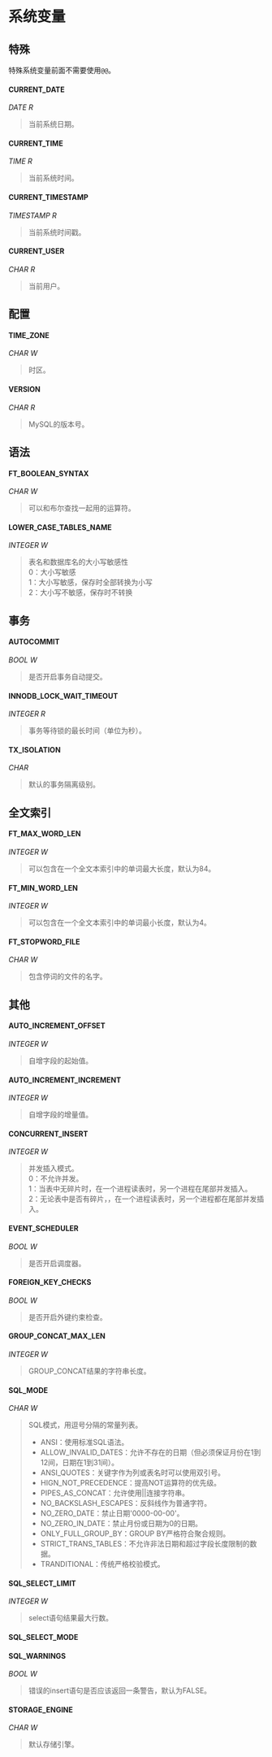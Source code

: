# 系统变量

## 特殊

特殊系统变量前面不需要使用`@@`。

#### CURRENT_DATE
*DATE R*  
>当前系统日期。

#### CURRENT_TIME
*TIME R*
>当前系统时间。

#### CURRENT_TIMESTAMP
*TIMESTAMP R*
>当前系统时间戳。

#### CURRENT_USER
*CHAR R*
>当前用户。

## 配置

#### TIME_ZONE
*CHAR W*
>时区。
		
#### VERSION
*CHAR R*
>MySQL的版本号。

## 语法
#### FT_BOOLEAN_SYNTAX
*CHAR W*
>可以和布尔查找一起用的运算符。
		
#### LOWER_CASE_TABLES_NAME
*INTEGER W*
>表名和数据库名的大小写敏感性  
>0：大小写敏感  
>1：大小写敏感，保存时全部转换为小写  
>2：大小写不敏感，保存时不转换  

## 事务
#### AUTOCOMMIT
*BOOL W*
>是否开启事务自动提交。
		
#### INNODB_LOCK_WAIT_TIMEOUT
*INTEGER R*
>事务等待锁的最长时间（单位为秒）。
		
#### TX_ISOLATION
*CHAR*
>默认的事务隔离级别。

## 全文索引
		
#### FT_MAX_WORD_LEN
*INTEGER W*
>可以包含在一个全文本索引中的单词最大长度，默认为84。
		
#### FT_MIN_WORD_LEN
*INTEGER W*
>可以包含在一个全文本索引中的单词最小长度，默认为4。
		
#### FT_STOPWORD_FILE
*CHAR W*
>包含停词的文件的名字。

## 其他
		
#### AUTO_INCREMENT_OFFSET
*INTEGER W*
>自增字段的起始值。
		
#### AUTO_INCREMENT_INCREMENT
*INTEGER W*
>自增字段的增量值。
		
#### CONCURRENT_INSERT
*INTEGER W*
>并发插入模式。  
>0：不允许并发。  
>1：当表中无碎片时，在一个进程读表时，另一个进程在尾部并发插入。  
>2：无论表中是否有碎片，，在一个进程读表时，另一个进程都在尾部并发插入。
		
#### EVENT_SCHEDULER
*BOOL W*
>是否开启调度器。
		
#### FOREIGN_KEY_CHECKS
*BOOL W*
>是否开启外键约束检查。
		
#### GROUP_CONCAT_MAX_LEN
*INTEGER W*
>GROUP_CONCAT结果的字符串长度。
		
#### SQL_MODE
*CHAR W*
>SQL模式，用逗号分隔的常量列表。
>- ANSI：使用标准SQL语法。
>- ALLOW_INVALID_DATES：允许不存在的日期（但必须保证月份在1到12间，日期在1到31间）。
>- ANSI_QUOTES：关键字作为列或表名时可以使用双引号。
>- HIGN_NOT_PRECEDENCE：提高NOT运算符的优先级。
>- PIPES_AS_CONCAT：允许使用||连接字符串。
>- NO_BACKSLASH_ESCAPES：反斜线作为普通字符。
>- NO_ZERO_DATE：禁止日期'0000-00-00'。
>- NO_ZERO_IN_DATE：禁止月份或日期为0的日期。
>- ONLY_FULL_GROUP_BY：GROUP BY严格符合聚合规则。
>- STRICT_TRANS_TABLES：不允许非法日期和超过字段长度限制的数据。
>- TRANDITIONAL：传统严格校验模式。
		
#### SQL_SELECT_LIMIT
*INTEGER W*
>select语句结果最大行数。
		
#### SQL_SELECT_MODE
		
#### SQL_WARNINGS
*BOOL W*
>错误的insert语句是否应该返回一条警告，默认为FALSE。
		
#### STORAGE_ENGINE
*CHAR W*
>默认存储引擎。
